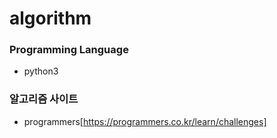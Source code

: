 # algorithm

### Programming Language
- python3

### 알고리즘 사이트
- programmers[https://programmers.co.kr/learn/challenges]
